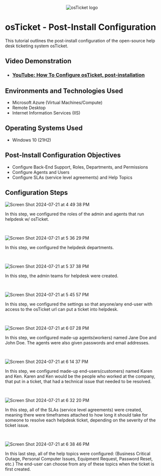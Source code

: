 <p align="center">
<img src="https://i.imgur.com/Clzj7Xs.png" alt="osTicket logo"/>
</p>

<h1>osTicket - Post-Install Configuration</h1>
This tutorial outlines the post-install configuration of the open-source help desk ticketing system osTicket.<br />


<h2>Video Demonstration</h2>

- ### [YouTube: How To Configure osTicket, post-installation](https://www.youtube.com)

<h2>Environments and Technologies Used</h2>

- Microsoft Azure (Virtual Machines/Compute)
- Remote Desktop
- Internet Information Services (IIS)

<h2>Operating Systems Used </h2>

- Windows 10</b> (21H2)

<h2>Post-Install Configuration Objectives</h2>

- Configure Back-End Support, Roles, Departments, and Permissions
- Configure Agents and Users
- Configure SLAs (service level agreements) and Help Topics


<h2>Configuration Steps</h2>

<p>
  
![Screen Shot 2024-07-21 at 4 49 38 PM](https://github.com/user-attachments/assets/4fae649a-5f43-4f31-bc88-cbed1d530dda)

</p>
<p>
In this step, we configured the roles of the admin and agents that run helpdesk w/ osTicket.
</p>
<br />



<p>
  
![Screen Shot 2024-07-21 at 5 36 29 PM](https://github.com/user-attachments/assets/0472435e-9bd5-4375-9bae-65a502b7ff6a)

</p>
<p>
In this step, we configured the helpdesk departments.
</p>
<br />



<p>
  
![Screen Shot 2024-07-21 at 5 37 38 PM](https://github.com/user-attachments/assets/108b6ffe-8b32-4580-91c3-336564d228fe)

</p>
<p>
In this step, the admin teams for helpdesk were created.
</p>
<br />




<p>
  
![Screen Shot 2024-07-21 at 5 45 57 PM](https://github.com/user-attachments/assets/0678a146-02cb-443a-9531-828a0ba05516)

</p>
<p>
In this step, we configured the settings so that anyone/any end-user with access to the osTicket url can put a ticket into helpdesk.
</p>
<br />




<p>

![Screen Shot 2024-07-21 at 6 07 28 PM](https://github.com/user-attachments/assets/0ed84233-69d5-4924-b3ea-e57a6b802133)

</p>
<p>
In this step, we configured made-up agents(workers) named Jane Doe and John Doe.  The agents were also given passwords and email addresses.
</p>
<br />




<p>

![Screen Shot 2024-07-21 at 6 14 37 PM](https://github.com/user-attachments/assets/c481fed8-69cb-4cc3-9a92-15c18257ff65)

</p>
<p>
In this step, we configured made-up end-users(customers) named Karen and Ken.  Karen and Ken would be the people who worked at the company, that put in a ticket, that had a technical issue that needed to be resolved.
</p>
<br />



<p>
  
![Screen Shot 2024-07-21 at 6 32 20 PM](https://github.com/user-attachments/assets/677709f6-6860-46a5-97ce-790ef0ca5a0f)

</p>
<p>
In this step, all of the SLAs (service level agreements) were created, meaning there were timeframes attached to how long it should take for someone to resolve each helpdesk ticket, depending on the severity of the ticket issue.
</p>
<br />




<p>
  
![Screen Shot 2024-07-21 at 6 38 46 PM](https://github.com/user-attachments/assets/c55e8145-6e56-458f-9098-d43929343785)

</p>
<p>
In this last step, all of the help topics were configured: (Business Critical Outage, Personal Computer Issues, Equipment Request, Password Reset, etc.)  The end-user can choose from any of these topics when the ticket is first created.
</p>
<br />
